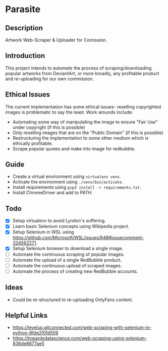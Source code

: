 # Parasite
## Description
Artwork Web-Scraper &amp; Uploader for Comission. 
## Introduction
This project intends to automate the process of scraping/downloading popular artworks from DeviantArt, or more broadly, any profitable product and re-uploading for our own commission. 
## Ethical Issues
The current implementation has some ethical issues- reselling copyrighted images is problematic to say the least. Work arounds include:
 - Automating some way of manipulating the image to ensure "Fair Use" under copyright (if this is possible)
 - Only reselling images that are on the "Public Domain" (if this is possible)
 - Restructuring the implementation to some other medium which is ethically profitable.
 - Scrape popular quotes and make into image for redbubble.

## Guide
 - Create a virtual environment using `virtualenv venv`.
 - Activate the environment using `./venv/bin/activate`.
 - Install requirements using `pip3 install -r requirements.txt`.
 - Install ChromeDriver and add to PATH.

## Todo
 - [x] Setup virtualenv to avoid Lyndon's suffering.
 - [x] Learn basic Selenium concepts using Wikipedia project.
 - [x] Setup Selenium in WSL using https://github.com/Microsoft/WSL/issues/648#issuecomment-324562271.
 - [x] Setup Selenium browser to download a single image.
 - [ ] Automate the continuous scraping of popular images.
 - [ ] Automate the upload of a single RedBubble product.
 - [ ] Automate the continuous upload of scraped images.
 - [ ] Automate the process of creating new RedBubble accounts.

## Ideas
 - Could be re-structured to re-uploading OnlyFans content.

 ## Helpful Links
  - https://levelup.gitconnected.com/web-scraping-with-selenium-in-python-8fde2f0fd559
  - https://towardsdatascience.com/web-scraping-using-selenium-836de8677ae5